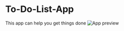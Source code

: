 # To-Do-List-App
This app can help you get things done
<img src="C:\Users\admin\Desktop\web\Снимок.PNG" alt="App preview">